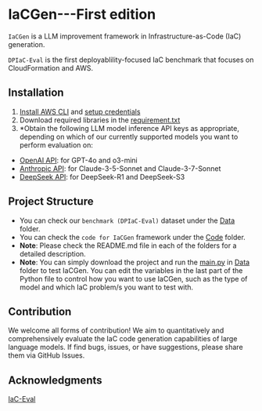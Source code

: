 # IaCGen---First edition
`IaCGen` is a LLM improvement framework in Infrastructure-as-Code (IaC) generation.

`DPIaC-Eval` is the first deployablility-focused IaC benchmark that focuses on CloudFormation and AWS.


## Installation
1. [Install AWS CLI](https://docs.aws.amazon.com/cli/latest/userguide/getting-started-install.html) and [setup credentials](https://docs.aws.amazon.com/cli/latest/userguide/getting-started-quickstart.html)
2. Download required libraries in the [requirement.txt](https://github.com/Tianyi2/IaCGen/blob/main/requirements.txt)
3. *Obtain the following LLM model inference API keys as appropriate, depending on which of our currently supported models you want to perform evaluation on:
- [OpenAI API](https://platform.openai.com/docs/quickstart/account-setup): for GPT-4o and o3-mini
- [Anthropic API](https://console.anthropic.com/): for Claude-3-5-Sonnet and Claude-3-7-Sonnet
- [DeepSeek API](https://platform.deepseek.com/): for DeepSeek-R1 and DeepSeek-S3


## Project Structure
- You can check our `benchmark (DPIaC-Eval)` dataset under the [Data](https://github.com/Tianyi2/IaCGen/tree/main/Data) folder.
- You can check the `code for IaCGen` framework under the [Code](https://github.com/Tianyi2/IaCGen/tree/main/Code) folder. 
- **Note**: Please check the README.md file in each of the folders for a detailed description.
- **Note**: You can simply download the project and run the [main.py](https://github.com/Tianyi2/IaCGen/blob/main/Code/main.py) in [Data](https://github.com/Tianyi2/IaCGen/tree/main/Data) folder to test IaCGen. You can edit the variables in the last part of the Python file to control how you want to use IaCGen, such as the type of model and which IaC problem/s you want to test with. 


## Contribution
We welcome all forms of contribution! We aim to quantitatively and comprehensively evaluate the IaC code generation capabilities of large language models. If find bugs, issues, or have suggestions, please share them via GitHub Issues.  


## Acknowledgments
[IaC-Eval](https://github.com/autoiac-project/iac-eval)

